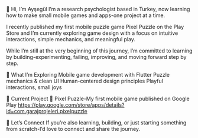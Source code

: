 👋 Hi, I’m Ayşegül
I’m a research psychologist based in Turkey, now learning how to make small mobile games and apps-one project at a time.

I recently published my first mobile puzzle game Pixel Puzzle on the Play Store and I’m currently exploring game design with a focus on intuitive interactions, simple mechanics, and meaningful play.

While I’m still at the very beginning of this journey, I’m committed to learning by building-experimenting, failing, improving, and moving forward step by step.

🎯 What I’m Exploring
Mobile game development with Flutter
Puzzle mechanics & clean UI
Human-centered design principles
Playful interactions, small joys

📍 Current Project
🧩 Pixel Puzzle-My first mobile game published on Google Play
https://play.google.com/store/apps/details?id=com.garajprojeleri.pixelpuzzle

💬 Let’s Connect
If you're also learning, building, or just starting something from scratch-I’d love to connect and share the journey.
